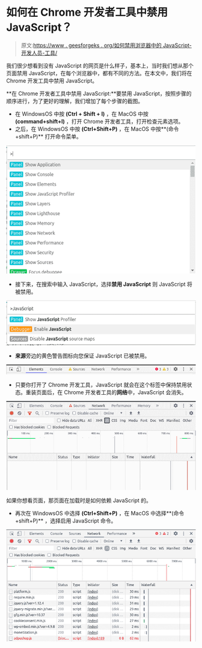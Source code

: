# 如何在 Chrome 开发者工具中禁用 JavaScript？

> 原文:[https://www . geesforgeks . org/如何禁用浏览器中的 JavaScript-开发人员-工具/](https://www.geeksforgeeks.org/how-to-disable-javascript-in-chrome-developer-tools/)

我们很少想看到没有 JavaScript 的网页是什么样子，基本上，当时我们想从那个页面禁用 JavaScript，在每个浏览器中，都有不同的方法。在本文中，我们将在 Chrome 开发工具中禁用 JavaScript。

**在 Chrome 开发者工具中禁用 JavaScript:**要禁用 JavaScript，按照步骤的顺序进行，为了更好的理解，我们增加了每个步骤的截图。

*   在 WindowsOS 中按 **(Ctrl + Shift + I)** ，在 MacOS 中按 **(command+shift+I)** ，打开 Chrome 开发者工具，打开检查元素选项。
*   之后，在 WindowsOS 中按 **(Ctrl+Shift+P)** ，在 MacOS 中按**(命令+shift+P)** 打开命令菜单。

![](img/7f98a3ee40e2b30cb392ca1b7f793b48.png)

*   接下来，在搜索中输入 JavaScript，选择**禁用 JavaScript** 则 JavaScript 将被禁用。

![](img/18273dbceb924f5fda08be8dbee0dc8e.png)

*   **来源**旁边的黄色警告图标向您保证 JavaScript 已被禁用。

![](img/ed2ddad1f349496dd22d4fefebd039c9.png)

*   只要你打开了 Chrome 开发工具，JavaScript 就会在这个标签中保持禁用状态。重装页面后，在 Chrome 开发者工具的**网络**中，JavaScript 会消失。

![](img/e00e83af6b7d6a302ccc5e4867ac32c2.png)

如果你想看页面，那页面在加载时是如何依赖 JavaScript 的。

*   再次在 WindowsOS 中选择 **(Ctrl+Shift+P)** ，在 MacOS 中选择**(命令+shift+P)** ，选择启用 JavaScript 命令。

![](img/2feb44a05b5c3053fd5210082e603bbf.png)